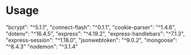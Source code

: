 # Usage

"bcrypt": "^5.1.1",
"connect-flash": "^0.1.1",
"cookie-parser": "^1.4.6",
"dotenv": "^16.4.5",
"express": "^4.19.2",
"express-handlebars": "^7.1.3",
"express-session": "^1.18.0",
"jsonwebtoken": "^9.0.2",
"mongoose": "^8.4.3"
"nodemon": "^3.1.4"
